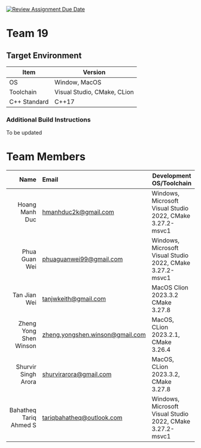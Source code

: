 [![Review Assignment Due Date](https://classroom.github.com/assets/deadline-readme-button-24ddc0f5d75046c5622901739e7c5dd533143b0c8e959d652212380cedb1ea36.svg)](https://classroom.github.com/a/XTHBxU7a)
# Team 19

## Target Environment

Item | Version
-|-
OS | Window, MacOS
Toolchain | Visual Studio, CMake, CLion
C++ Standard | C++17

### Additional Build Instructions

To be updated

# Team Members

Name | Email | Development OS/Toolchain
-:|:-|-|
Hoang Manh Duc | hmanhduc2k@gmail.com | Windows, Microsoft Visual Studio 2022, CMake 3.27.2-msvc1
Phua Guan Wei | phuaguanwei99@gmail.com | Windows, Microsoft Visual Studio 2022, CMake 3.27.2-msvc1
Tan Jian Wei | tanjwkeith@gmail.com | MacOS Clion 2023.3.2 CMake 3.27.8
Zheng Yong Shen Winson | zheng.yongshen.winson@gmail.com | MacOS, CLion 2023.2.1, CMake 3.26.4
Shurvir Singh Arora | shurvirarora@gmail.com | MacOS, CLion 2023.3.2, CMake 3.27.8
Bahatheq Tariq Ahmed S | tariqbahatheq@outlook.com | Windows, Microsoft Visual Studio 2022, CMake 3.27.2-msvc1
